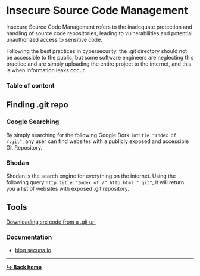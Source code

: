 # Insecure Source Code Management

Insecure Source Code Management refers to the inadequate protection and handling of source code repositories, leading to vulnerabilities and potential unauthorized access to sensitive code.

Following the best practices in cybersecurity, the .git directory should not be accessible to the public, but some software engineers are neglecting this practice and are simply uploading the entire project to the internet, and this is when information leaks occur.

### Table of content


## Finding .git repo

### Google Searching

By simply searching for the following Google Dork `intitle:"Index of /.git"`, any user can find websites with a publicly exposed and accessible Git Repository.

### Shodan

Shodan is the search engine for everything on the internet. Using the following query `http.title:"Index of /" http.html:".git"`, it will return you a list of websites with exposed .git repository.

## Tools

[Downloading src code from a .git url](https://github.com/Gottiee/Extract-Git-Src-Code)

### Documentation

- [blog secuna.io](https://blog.secuna.io/insecure-source-code-management/)

---

[**:arrow_right_hook: Back home**](/README.md)